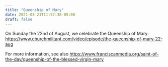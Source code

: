 ```yaml
---
title: "Queenship of Mary"
date: 2021-08-21T11:57:38-05:00
draft: false
---
```

On Sunday the 22nd of August, we celebrate the Queenship of Mary: https://www.churchmilitant.com/video/episode/the-queenship-of-mary-22-aug
<!--more-->
For more information, see also https://www.franciscanmedia.org/saint-of-the-day/queenship-of-the-blessed-virgin-mary